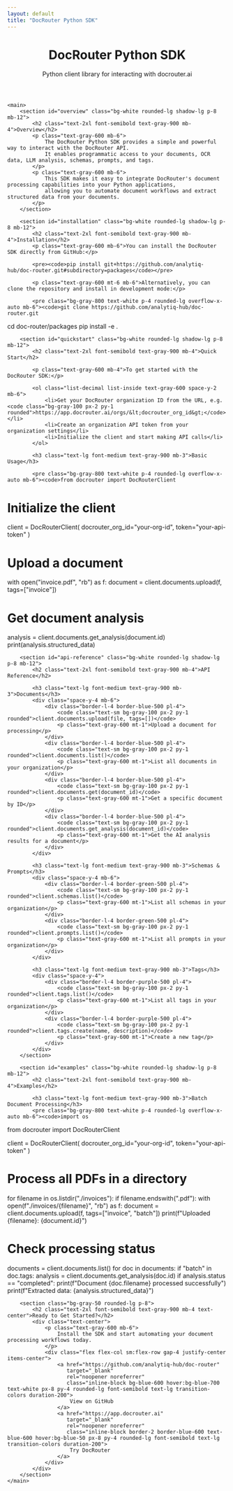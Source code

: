 ```yaml
---
layout: default
title: "DocRouter Python SDK"
---
```


<div class="max-w-6xl mx-auto px-4 sm:px-6 md:px-8 py-4 md:py-12">
    <header class="text-center md:mb-12 mb-4">
        <h1 class="text-4xl font-bold text-gray-900 mb-4 hidden sm:block">DocRouter Python SDK</h1>
        <div class="text-xl text-gray-600">
            <p class="mb-2">Python client library for interacting with docrouter.ai</p>
        </div>
    </header>

    <main>
        <section id="overview" class="bg-white rounded-lg shadow-lg p-8 mb-12">
            <h2 class="text-2xl font-semibold text-gray-900 mb-4">Overview</h2>
            <p class="text-gray-600 mb-6">
                The DocRouter Python SDK provides a simple and powerful way to interact with the DocRouter API.
                It enables programmatic access to your documents, OCR data, LLM analysis, schemas, prompts, and tags.
            </p>
            <p class="text-gray-600 mb-6">
                This SDK makes it easy to integrate DocRouter's document processing capabilities into your Python applications,
                allowing you to automate document workflows and extract structured data from your documents.
            </p>
        </section>

        <section id="installation" class="bg-white rounded-lg shadow-lg p-8 mb-12">
            <h2 class="text-2xl font-semibold text-gray-900 mb-4">Installation</h2>
            <p class="text-gray-600 mb-6">You can install the DocRouter SDK directly from GitHub:</p>

            <pre><code>pip install git+https://github.com/analytiq-hub/doc-router.git#subdirectory=packages</code></pre>

            <p class="text-gray-600 mt-6 mb-6">Alternatively, you can clone the repository and install in development mode:</p>

            <pre class="bg-gray-800 text-white p-4 rounded-lg overflow-x-auto mb-6"><code>git clone https://github.com/analytiq-hub/doc-router.git
cd doc-router/packages
pip install -e .</code></pre>
        </section>

        <section id="quickstart" class="bg-white rounded-lg shadow-lg p-8 mb-12">
            <h2 class="text-2xl font-semibold text-gray-900 mb-4">Quick Start</h2>

            <p class="text-gray-600 mb-4">To get started with the DocRouter SDK:</p>

            <ol class="list-decimal list-inside text-gray-600 space-y-2 mb-6">
                <li>Get your DocRouter organization ID from the URL, e.g. <code class="bg-gray-100 px-2 py-1 rounded">https://app.docrouter.ai/orgs/&lt;docrouter_org_id&gt;</code></li>
                <li>Create an organization API token from your organization settings</li>
                <li>Initialize the client and start making API calls</li>
            </ol>

            <h3 class="text-lg font-medium text-gray-900 mb-3">Basic Usage</h3>

            <pre class="bg-gray-800 text-white p-4 rounded-lg overflow-x-auto mb-6"><code>from docrouter import DocRouterClient

# Initialize the client
client = DocRouterClient(
    docrouter_org_id="your-org-id",
    token="your-api-token"
)

# Upload a document
with open("invoice.pdf", "rb") as f:
    document = client.documents.upload(f, tags=["invoice"])

# Get document analysis
analysis = client.documents.get_analysis(document.id)
print(analysis.structured_data)</code></pre>
        </section>

        <section id="api-reference" class="bg-white rounded-lg shadow-lg p-8 mb-12">
            <h2 class="text-2xl font-semibold text-gray-900 mb-4">API Reference</h2>

            <h3 class="text-lg font-medium text-gray-900 mb-3">Documents</h3>
            <div class="space-y-4 mb-6">
                <div class="border-l-4 border-blue-500 pl-4">
                    <code class="text-sm bg-gray-100 px-2 py-1 rounded">client.documents.upload(file, tags=[])</code>
                    <p class="text-gray-600 mt-1">Upload a document for processing</p>
                </div>
                <div class="border-l-4 border-blue-500 pl-4">
                    <code class="text-sm bg-gray-100 px-2 py-1 rounded">client.documents.list()</code>
                    <p class="text-gray-600 mt-1">List all documents in your organization</p>
                </div>
                <div class="border-l-4 border-blue-500 pl-4">
                    <code class="text-sm bg-gray-100 px-2 py-1 rounded">client.documents.get(document_id)</code>
                    <p class="text-gray-600 mt-1">Get a specific document by ID</p>
                </div>
                <div class="border-l-4 border-blue-500 pl-4">
                    <code class="text-sm bg-gray-100 px-2 py-1 rounded">client.documents.get_analysis(document_id)</code>
                    <p class="text-gray-600 mt-1">Get the AI analysis results for a document</p>
                </div>
            </div>

            <h3 class="text-lg font-medium text-gray-900 mb-3">Schemas & Prompts</h3>
            <div class="space-y-4 mb-6">
                <div class="border-l-4 border-green-500 pl-4">
                    <code class="text-sm bg-gray-100 px-2 py-1 rounded">client.schemas.list()</code>
                    <p class="text-gray-600 mt-1">List all schemas in your organization</p>
                </div>
                <div class="border-l-4 border-green-500 pl-4">
                    <code class="text-sm bg-gray-100 px-2 py-1 rounded">client.prompts.list()</code>
                    <p class="text-gray-600 mt-1">List all prompts in your organization</p>
                </div>
            </div>

            <h3 class="text-lg font-medium text-gray-900 mb-3">Tags</h3>
            <div class="space-y-4">
                <div class="border-l-4 border-purple-500 pl-4">
                    <code class="text-sm bg-gray-100 px-2 py-1 rounded">client.tags.list()</code>
                    <p class="text-gray-600 mt-1">List all tags in your organization</p>
                </div>
                <div class="border-l-4 border-purple-500 pl-4">
                    <code class="text-sm bg-gray-100 px-2 py-1 rounded">client.tags.create(name, description)</code>
                    <p class="text-gray-600 mt-1">Create a new tag</p>
                </div>
            </div>
        </section>

        <section id="examples" class="bg-white rounded-lg shadow-lg p-8 mb-12">
            <h2 class="text-2xl font-semibold text-gray-900 mb-4">Examples</h2>

            <h3 class="text-lg font-medium text-gray-900 mb-3">Batch Document Processing</h3>
            <pre class="bg-gray-800 text-white p-4 rounded-lg overflow-x-auto mb-6"><code>import os
from docrouter import DocRouterClient

client = DocRouterClient(
    docrouter_org_id="your-org-id",
    token="your-api-token"
)

# Process all PDFs in a directory
for filename in os.listdir("./invoices"):
    if filename.endswith(".pdf"):
        with open(f"./invoices/{filename}", "rb") as f:
            document = client.documents.upload(f, tags=["invoice", "batch"])
            print(f"Uploaded {filename}: {document.id}")

# Check processing status
documents = client.documents.list()
for doc in documents:
    if "batch" in doc.tags:
        analysis = client.documents.get_analysis(doc.id)
        if analysis.status == "completed":
            print(f"Document {doc.filename} processed successfully")
            print(f"Extracted data: {analysis.structured_data}")
</code></pre>
        </section>

        <section class="bg-gray-50 rounded-lg p-8">
            <h2 class="text-2xl font-semibold text-gray-900 mb-4 text-center">Ready to Get Started?</h2>
            <div class="text-center">
                <p class="text-gray-600 mb-6">
                    Install the SDK and start automating your document processing workflows today.
                </p>
                <div class="flex flex-col sm:flex-row gap-4 justify-center items-center">
                    <a href="https://github.com/analytiq-hub/doc-router"
                       target="_blank"
                       rel="noopener noreferrer"
                       class="inline-block bg-blue-600 hover:bg-blue-700 text-white px-8 py-4 rounded-lg font-semibold text-lg transition-colors duration-200">
                        View on GitHub
                    </a>
                    <a href="https://app.docrouter.ai"
                       target="_blank"
                       rel="noopener noreferrer"
                       class="inline-block border-2 border-blue-600 text-blue-600 hover:bg-blue-50 px-8 py-4 rounded-lg font-semibold text-lg transition-colors duration-200">
                        Try DocRouter
                    </a>
                </div>
            </div>
        </section>
    </main>
</div>